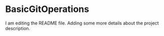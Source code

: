 # BasicGitOperations
I am editing the README file. Adding some more details about the project description.

